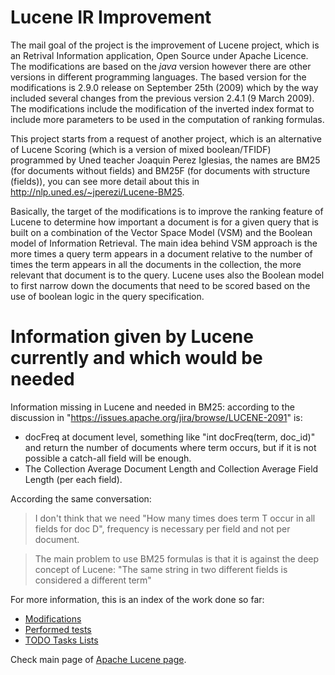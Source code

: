 # Lucene IR Improvement #

The mail goal of the project is the improvement of Lucene project, which is an Retrival Information application, Open Source under Apache Licence.
The modifications are based on the _java_ version however there are other versions in different programming languages.
The based version for the modifications is 2.9.0 release on September 25th (2009) which by the way included several changes from the previous version 2.4.1 (9 March 2009).
The modifications include the modification of the inverted index format to include more parameters to be used in the computation of ranking formulas.

This project starts from a request of another project, which is an alternative of Lucene Scoring (which is a version of mixed boolean/TFIDF) programmed by Uned teacher Joaquin Perez Iglesias, the names are BM25 (for documents without fields) and BM25F (for documents with structure (fields)), you can see more detail about this in http://nlp.uned.es/~jperezi/Lucene-BM25.

Basically, the target of the modifications is to improve the ranking feature of Lucene to determine how important a document is for a given query that is built on a combination of the Vector Space Model (VSM) and the Boolean model of Information Retrieval. The main idea behind VSM approach is the more times a query term appears in a document relative to the number of times the term appears in all the documents in the collection, the more relevant that document is to the query. Lucene uses also the Boolean model to first narrow down the documents that need to be scored based on the use of boolean logic in the query specification.

# Information given by Lucene currently and which would be needed #

Information missing in Lucene and needed in BM25: according to the discussion in "https://issues.apache.org/jira/browse/LUCENE-2091" is:
  * docFreq at document level, something like "int docFreq(term, doc\_id)" and return the number of documents where term occurs, but if it is not possible a catch-all field will be enough.
  * The Collection Average Document Length and Collection Average Field Length (per each field).

According the same conversation:
> I don't think that we need "How many times does term T occur in all fields for doc D", frequency is necessary per field and not per document.

> The main problem to use BM25 formulas is that it is against the deep concept of Lucene: "The same string in two different fields is considered a different term"

For more information, this is an index of the work done so far:

  * [Modifications](modifications_ppal.md)
  * [Performed tests](Tests.md)
  * [TODO Tasks Lists](TODO_list.md)



Check main page of [Apache Lucene page](http://lucene.apache.org/java/2_9_0/).